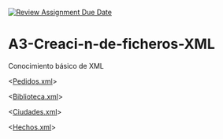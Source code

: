 [![Review Assignment Due Date](https://classroom.github.com/assets/deadline-readme-button-22041afd0340ce965d47ae6ef1cefeee28c7c493a6346c4f15d667ab976d596c.svg)](https://classroom.github.com/a/SFLjl0fO)
# A3-Creaci-n-de-ficheros-XML
Conocimiento básico de XML 

<[Pedidos.xml](Pedidos.xml)>

<[Biblioteca.xml](Biblioteca.xml)>

<[Ciudades.xml](Ciudades.xml)>

<[Hechos.xml](Hechos.xml)>
